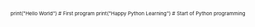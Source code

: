 <p style="font-size:8px;">
print("Hello World")  # First program
print("Happy Python Learning")  # Start of Python programming
</p>
